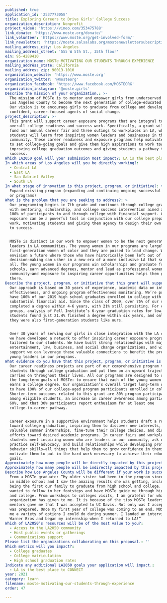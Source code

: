 ```yaml
---
published: true
application_id: '2537773058'
title: Exploring Careers to Drive Girls' College Success
organization_description: Nonprofit
project_video: 'https://vimeo.com/353475788'
link_donate: 'https://www.moste.org/donate/'
link_volunteer: 'https://www.moste.org/get-involved-form/'
link_newsletter: 'https://moste.salsalabs.org/mostenewslettersubscription/index.html'
mailing_address_city: Los Angeles
mailing_address_street: '555 W 5th St., 35th floor'
ein: 95-4289410
organization_name: MOSTe MOTIVATING OUR STUDENTS THROUGH EXPERIENCE
mailing_address_state: California
mailing_address_zip: 90013-1010
organization_website: 'https://www.moste.org'
organization_twitter: '@mosteorg'
organization_facebook: 'https://www.facebook.com/MOSTEORG'
organization_instagram: '@moste.girls'
Describe the mission of your organization.: >-
  The mission of MOSTe is to mentor and empower girls from underserved areas of
  Los Angeles County to become the next generation of college-educated women.
  Our vision is to encourage girls to graduate from college and develop into
  confident, career-focused agents of social change.
project_description: >-
  This grant will support career exposure programs that are integral to MOSTe’s
  overall college readiness and success work. Specifically, a grant will fully
  fund our annual career fair and three outings to workplaces in LA, where
  students will learn from inspiring women leaders and businesses in the
  community. These career readiness and exposure programs help motivate students
  to set college-going goals and give them high aspirations to work toward,
  improving college graduation outcomes and giving students a pathway to
  success. 
Which LA2050 goal will your submission most impact?: LA is the best place to LEARN
In which areas of Los Angeles will you be directly working?:
  - Central LA
  - East LA
  - San Gabriel Valley
  - South LA
In what stage of innovation is this project, program, or initiative?: >-
  Expand existing program (expanding and continuing ongoing successful projects
  or programs)
What is the problem that you are seeking to address?: >
  Our programming begins in 7th grade and continues through college graduation
  with mentoring, scholarship, and college success intervention aimed at getting
  100% of participants to and through college with financial support. Career
  exposure can be a powerful tool in conjunction with our college preparation
  work, motivating students and giving them agency to design their own pathways
  to success. 


  MOSTe is distinct in our work to empower women to be the next generation of
  leaders in LA communities. The young women in our programs are largely
  first-generation women of color and they are poised to lead change. We
  envision a future where those who have historically been left out of
  decision-making can usher in a new era of a more inclusive LA that serves us
  all. The young women in our programs win scholarships and graduate from elite
  schools, earn advanced degrees, mentor and lead as professional women in the
  community—and exposure to inspiring career opportunities helps them get
  there. 
Describe the project, program, or initiative that this grant will support to address the problem identified.: >-
  Our approach is based on 30 years of experience, academic data on intervention
  effectiveness, and ongoing program effectiveness monitoring. We’re proud to
  have 100% of our 2019 high school graduates enrolled in college with
  substantial financial aid. Since the class of 2009, over 75% of our students
  completed a degree within 4-6 years, with 21% still persisting. For comparable
  groups, analysis of Pell Institute’s 6-year graduation rates for low-income
  students found just 21.4% finished a degree within six years, and only 11% if
  they were also first-generation students like ours. 


  Over 30 years of serving our girls in close integration with the LA community,
  we have developed a network to offer inspiring career exposure programming
  tailored to our students. We have built strong relationships with major
  entertainment, law, business, and social change organizations, and with grant
  support we can leverage these valuable connections to benefit the promising
  young leaders in our programs. 
What evidence do you have that this project, program, or initiative is or will be successful, and how will you define and measure success?: >-
  Our career readiness projects are part of our comprehensive program to support
  students through college graduation and put them on an upward trajectory that
  carries on throughout their lives. All our programs are designed to support
  the long-term goals of MOSTe: to ensure that each of the young women we serve
  earns a college degree. Our organization’s overall target long-term outcome is
  to have 100% of our college-aged program participants enrolled in college.
  Shorter-term outcomes related to this grant are 80% program participation
  among eligible students, an increase in career awareness among participants to
  60%, and that 30% participants report enthusiasm for at least one
  college-to-career pathway.  


  Career exposure in a supportive environment helps students draft a roadmap
  toward college graduation, inspiring them to discover new interests, pursue
  valuable summer internships, fine-tune their college choices, and direct their
  efforts toward desired academic programs. In career fairs and workplace visits
  students meet inspiring women who are leaders in our community, ask questions,
  practice self-advocacy, and build relationships while developing professional
  behavior skills—all things that help them to grow confidence in themselves and
  motivate them to put in the hard work necessary to achieve their educational
  goals. 
Approximately how many people will be directly impacted by this project, program, or initiative?: '175'
Approximately how many people will be indirectly impacted by this project, program, or initiative?: '750'
Describe how Los Angeles County will be different if your work is successful.: >-
  From a MOSTe graduate: “My older sister had been in the program since she was
  in middle school and I saw the amazing results she was getting, including
  being the first our family to graduate from high school and college. I knew I
  wanted to follow in her footsteps and have MOSTe guide me through high school
  and college. From workshops to colleges visits, I am grateful for what this
  organization has given to me. It is because of the tips MOSTe leaders and
  mentors gave me that I was accepted to UC Davis. Not only was I accepted but I
  was prepared. Once my first year of college was coming to an end, MOSTe gave
  me a variety of options I could do during summer. I landed an interview with
  Warner Bros and began my internship when I returned to LA!”
Which of LA2050’s resources will be of the most value to you?:
  - Access to the LA2050 community
  - Host public events or gatherings
  - Communications support
Please list the organizations collaborating on this proposal.: ''
Which metrics will you impact?:
  - College graduates
  - College matriculation
  - High school graduation rates
Indicate any additional LA2050 goals your application will impact.:
  - LA is the best place to CONNECT
year: 2021
category: learn
filename: moste-motivating-our-students-through-experience
order: 47

---
```

